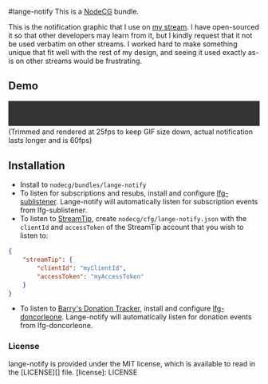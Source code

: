 #lange-notify
This is a [NodeCG](http://github.com/nodecg/nodecg) bundle.

This is the notification graphic that I use on [my stream](http://twitch.tv/langeh).
I have open-sourced it so that other developers may learn from it, but I kindly request that it not be used verbatim
on other streams. I worked hard to make something unique that fit well with the rest of my design, and seeing it used
exactly as-is on other streams would be frustrating.

## Demo
<img src="sample.gif?raw=true"/>
(Trimmed and rendered at 25fps to keep GIF size down, actual notification lasts longer and is 60fps)

## Installation
- Install to `nodecg/bundles/lange-notify`
- To listen for subscriptions and resubs, install and configure [lfg-sublistener](https://github.com/SupportClass/lfg-sublistener).
Lange-notify will automatically listen for subscription events from lfg-sublistener.
- To listen to [StreamTip](https://streamtip.com), create `nodecg/cfg/lange-notify.json` with the `clientId` and `accessToken` of the 
StreamTip account that you wish to listen to:
```json
{
    "streamTip": {
        "clientId": "myClientId",
        "accessToken": "myAccessToken"
    }
}
```
- To listen to [Barry's Donation Tracker](http://don.barrycarlyon.co.uk/), install and configure [lfg-doncorleone](https://github.com/SupportClass/lfg-doncorleone).
Lange-notify will automatically listen for donation events from lfg-doncorleone.

### License
lange-notify is provided under the MIT license, which is available to read in the [LICENSE][] file.
[license]: LICENSE
